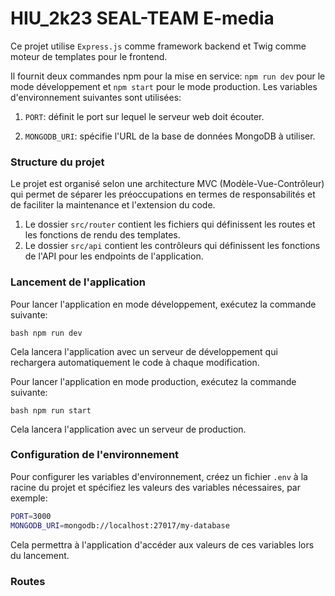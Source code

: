 # HIU_2k23 SEAL-TEAM E-media

Ce projet utilise `Express.js` comme framework backend et Twig comme moteur de templates pour le frontend.

Il fournit deux commandes npm pour la mise en service: `npm run dev` pour le mode développement et `npm start` pour le mode production. Les variables d'environnement suivantes sont utilisées:

1. `PORT`: définit le port sur lequel le serveur web doit écouter. 

2. `MONGODB_URI`: spécifie l'URL de la base de données MongoDB à utiliser.

### Structure du projet

Le projet est organisé selon une architecture MVC (Modèle-Vue-Contrôleur) qui permet de séparer les préoccupations en termes de responsabilités et de faciliter la maintenance et l'extension du code.

1. Le dossier `src/router` contient les fichiers qui définissent les routes et les fonctions de rendu des templates.
2. Le dossier `src/api` contient les contrôleurs qui définissent les fonctions de l'API pour les endpoints de l'application.

### Lancement de l'application

Pour lancer l'application en mode développement, exécutez la commande suivante:

```bash npm run dev```

Cela lancera l'application avec un serveur de développement qui rechargera automatiquement le code à chaque modification.

Pour lancer l'application en mode production, exécutez la commande suivante:

```bash npm run start```

Cela lancera l'application avec un serveur de production.

### Configuration de l'environnement 

Pour configurer les variables d'environnement, créez un fichier `.env` à la racine du projet et spécifiez les valeurs des variables nécessaires, par exemple:

```bash
PORT=3000
MONGODB_URI=mongodb://localhost:27017/my-database
```

Cela permettra à l'application d'accéder aux valeurs de ces variables lors du lancement.

### Routes